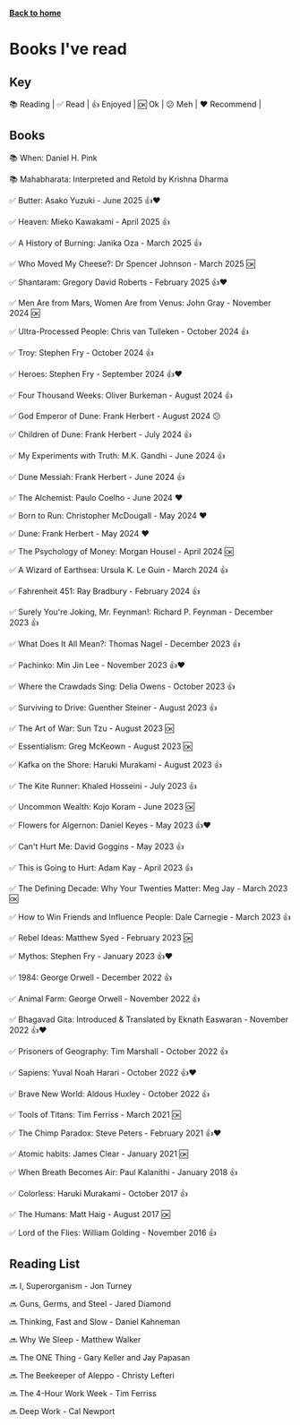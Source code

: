 [__Back to home__](../index.md)

<script src="https://cdn.jsdelivr.net/npm/chart.js"></script>

<script>
  function countYearOccurrences() {
    const currentYear = new Date().getFullYear();

    const bodyClone = document.body.cloneNode(true);
    const countListInClone = bodyClone.querySelector("#yearList");
    if (countListInClone) {
      countListInClone.remove();
    }
    const pageText = bodyClone.innerText;

    const yearRegex = /\b(20[1-9]\d|21\d{2})\b/g;
    const matches = pageText.match(yearRegex) || [];

    const yearOccurrences = matches.reduce((acc, year) => {
      acc[year] = (acc[year] || 0) + 1;
      return acc;
    }, {});

    const labels = [];
    const data = [];
    for (let year = 2016; year <= currentYear; year++) {
      labels.push(year.toString());
      data.push(yearOccurrences[year.toString()] || 0);
    }

    if (window.yearChart && typeof window.yearChart.destroy === "function") {
      window.yearChart.destroy();
    }

    const ctx = document.getElementById("yearChart").getContext("2d");
    window.yearChart = new Chart(ctx, {
      type: "bar",
      data: {
        labels: labels,
        datasets: [{
          label: "Books Read per Year",
          data: data,
          backgroundColor: 'rgba(75, 192, 192, 0.2)',
          borderColor: 'rgba(75, 192, 192, 1)',
          borderWidth: 1
        }]
      },
      options: {
        scales: {
          y: {
            beginAtZero: true,
            ticks: { stepSize: 1 }
          }
        }
      }
    });
  }

  document.addEventListener("DOMContentLoaded", countYearOccurrences);
</script>

<canvas id="yearChart" width="600" height="400"></canvas>

# Books I've read

## Key
📚 Reading | ✅ Read | 👍 Enjoyed | 🆗 Ok | 😕 Meh | ❤️ Recommend |

## Books

📚 When: Daniel H. Pink

📚 Mahabharata: Interpreted and Retold by Krishna Dharma

✅ Butter: Asako Yuzuki - June 2025 👍❤️

✅ Heaven: Mieko Kawakami - April 2025 👍

✅ A History of Burning: Janika Oza - March 2025 👍

✅ Who Moved My Cheese?: Dr Spencer Johnson - March 2025 🆗

✅ Shantaram: Gregory David Roberts - February 2025 👍❤️

✅ Men Are from Mars, Women Are from Venus: John Gray - November 2024 🆗

✅ Ultra-Processed People: Chris van Tulleken - October 2024 👍

✅ Troy: Stephen Fry - October 2024 👍

✅ Heroes: Stephen Fry - September 2024 👍❤️

✅ Four Thousand Weeks: Oliver Burkeman - August 2024 👍

✅ God Emperor of Dune: Frank Herbert - August 2024 😕

✅ Children of Dune: Frank Herbert - July 2024 👍

✅ My Experiments with Truth: M.K. Gandhi - June 2024 👍

✅ Dune Messiah: Frank Herbert - June 2024 👍

✅ The Alchemist: Paulo Coelho - June 2024 ❤️

✅ Born to Run: Christopher McDougall - May 2024 ❤️

✅ Dune: Frank Herbert - May 2024 ❤️

✅ The Psychology of Money: Morgan Housel - April 2024 🆗

✅ A Wizard of Earthsea: Ursula K. Le Guin - March 2024 👍

✅ Fahrenheit 451: Ray Bradbury - February 2024 👍

✅ Surely You're Joking, Mr. Feynman!: Richard P. Feynman - December 2023 👍

✅ What Does It All Mean?: Thomas Nagel - December 2023 👍

✅ Pachinko: Min Jin Lee - November 2023 👍❤️

✅ Where the Crawdads Sing: Delia Owens - October 2023 👍

✅ Surviving to Drive: Guenther Steiner - August 2023 👍

✅ The Art of War: Sun Tzu - August 2023 🆗

✅ Essentialism: Greg McKeown - August 2023 🆗

✅ Kafka on the Shore: Haruki Murakami - August 2023 👍

✅ The Kite Runner: Khaled Hosseini - July 2023 👍

✅ Uncommon Wealth: Kojo Koram - June 2023 🆗

✅ Flowers for Algernon: Daniel Keyes - May 2023 👍❤️

✅ Can't Hurt Me: David Goggins - May 2023 👍

✅ This is Going to Hurt: Adam Kay - April 2023 👍

✅ The Defining Decade: Why Your Twenties Matter: Meg Jay - March 2023 🆗

✅ How to Win Friends and Influence People: Dale Carnegie - March 2023 👍

✅ Rebel Ideas: Matthew Syed - February 2023 🆗

✅ Mythos: Stephen Fry - January 2023 👍❤️

✅ 1984: George Orwell - December 2022 👍

✅ Animal Farm: George Orwell - November 2022 👍

✅ Bhagavad Gita: Introduced & Translated by Eknath Easwaran - November 2022 👍❤️

✅ Prisoners of Geography: Tim Marshall - October 2022 👍

✅ Sapiens: Yuval Noah Harari - October 2022 👍❤️

✅ Brave New World: Aldous Huxley - October 2022 👍

✅ Tools of Titans: Tim Ferriss - March 2021 🆗

✅ The Chimp Paradox: Steve Peters - February 2021 👍❤️

✅ Atomic habits: James Clear - January 2021 🆗

✅ When Breath Becomes Air: Paul Kalanithi - January 2018 👍

✅ Colorless: Haruki Murakami - October 2017 👍

✅ The Humans: Matt Haig - August 2017 🆗

✅ Lord of the Flies: William Golding - November 2016 👍 



## Reading List

🔜 I, Superorganism - Jon Turney

🔜 Guns, Germs, and Steel - Jared Diamond

🔜 Thinking, Fast and Slow - Daniel Kahneman

🔜 Why We Sleep - Matthew Walker

🔜 The ONE Thing - Gary Keller and Jay Papasan

🔜 The Beekeeper of Aleppo - Christy Lefteri

🔜 The 4-Hour Work Week - Tim Ferriss

🔜 Deep Work - Cal Newport

